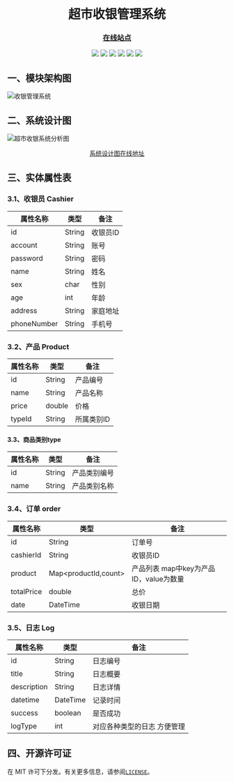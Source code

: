 
<html>
    <center>
    <h1>超市收银管理系统</h1>
    <h3><a href="https://shaoxiongdu.github.io/SupermarketCashRegisterSystem/#/" target="_blank">在线站点</a></h3>
    <img src="https://img.shields.io/badge/超市收银-管理系统-blue"/>
    <img src="https://img.shields.io/badge/收银-模块-blue"/>
    <img src="https://img.shields.io/badge/商品管理-模块-yellow"/>
    <img src="https://img.shields.io/badge/商品类型管理-模块-purple"/>
    <img src="https://img.shields.io/badge/收银员管理-模块-green"/>
    <img src="https://img.shields.io/badge/日志管理-模块-orange"/>
</center>
</html> 

## 一、模块架构图

![收银管理系统](https://gitee.com/ShaoxiongDu/imageBed/raw/master/%E6%94%B6%E9%93%B6%E7%AE%A1%E7%90%86%E7%B3%BB%E7%BB%9F.png)

## 二、系统设计图

![超市收银系统分析图](https://gitee.com/ShaoxiongDu/imageBed/raw/master/%E8%B6%85%E5%B8%82%E6%94%B6%E9%93%B6%E7%B3%BB%E7%BB%9F%E5%88%86%E6%9E%90%E5%9B%BE.png)

<html>
<center> <a href="http://assets.processon.com/chart_image/613ff3df7d9c081bd8011e4b.png">系统设计图在线地址</a></center>
</html>

## 三、实体属性表

### 3.1、收银员 Cashier

| 属性名称    | 类型   | 备注     |
| ----------- | ------ | -------- |
| id          | String | 收银员ID |
| account     | String | 账号     |
| password    | String | 密码     |
| name        | String | 姓名     |
| sex         | char   | 性别     |
| age         | int    | 年龄     |
| address     | String | 家庭地址 |
| phoneNumber | String | 手机号   |

### 3.2、产品 Product

| 属性名称 | 类型   | 备注       |
| -------- | ------ | ---------- |
| id       | String | 产品编号   |
| name     | String | 产品名称   |
| price    | double | 价格       |
| typeId   | String | 所属类别ID |

#### 3.3、商品类别type

| 属性名称 | 类型   | 备注         |
| -------- | ------ | ------------ |
| id       | String | 产品类别编号 |
| name     | String | 产品类别名称 |

### 3.4、订单 order

| 属性名称   | 类型                 | 备注                                   |
| ---------- | -------------------- | -------------------------------------- |
| id         | String               | 订单号                                 |
| cashierId  | String               | 收银员ID                               |
| product    | Map<productId,count> | 产品列表 map中key为产品ID，value为数量 |
| totalPrice | double               | 总价                                   |
| date       | DateTime             | 收银日期                               |

### 3.5、日志 Log

| 属性名称    | 类型     | 备注                        |
| ----------- | -------- | --------------------------- |
| id          | String   | 日志编号                    |
| title       | String   | 日志概要                    |
| description | String   | 日志详情                    |
| datetime    | DateTime | 记录时间                    |
| success     | boolean  | 是否成功                    |
| logType     | int      | 对应各种类型的日志 方便管理 |


## 四、开源许可证

在 MIT 许可下分发。有关更多信息，请参阅[`LICENSE`](./LICENSE)。
